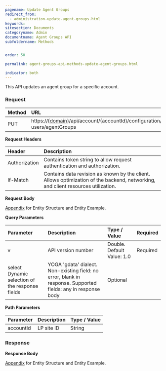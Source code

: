 ```yaml
---
pagename: Update Agent Groups
redirect_from:
  - administration-update-agent-groups.html
keywords:
sitesection: Documents
categoryname: Admin
documentname: Agent Groups API
subfoldername: Methods


order: 50

permalink: agent-groups-api-methods-update-agent-groups.html

indicator: both
---
```


This API updates an agent group for a specific account.

### Request

 |Method | URL |
 |:-------- | :----| 
 |PUT|  https://[{domain}](/agent-domain-domain-api.html)/api/account/{accountId}/configuration/le-users/agentGroups |

**Request Headers**

 |Header|  Description |
 |:--------  |:------------- |
 |Authorization | Contains token string to allow request authentication and authorization. |
| If-Match | Contains data revision as known by the client. Allows optimization of the backend, networking, and client resources utilization. |

**Request Body**

[Appendix](administration-agent-groups-appendix.html) for Entity Structure and Entity Example.

**Query Parameters**

| Parameter | Description | Type / Value | Required |
 |:------------ | :-------------- | :------------  |:--- |
| v | API version number | Double. Default Value: 1.0|  Required |
| select  Dynamic selection of the response fields | YOGA 'gdata' dialect. Non-existing field: no error, blank in response. Supported fields: any in response body | Optional |

**Path Parameters**

 |Parameter | Description  |Type / Value |
 |:-----------  |:------------- | :--------------| 
| accountId | LP site ID | String | 

### Response

**Response Body**

[Appendix](administration-agent-groups-appendix.html) for Entity Structure and Entity Example.
